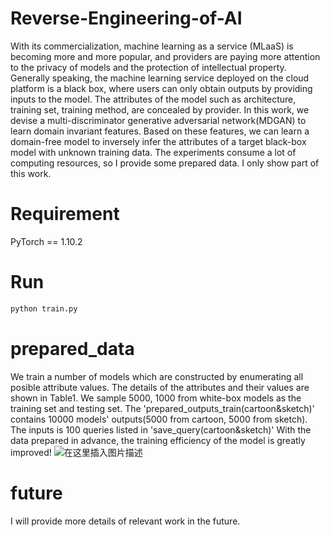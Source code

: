 # Reverse-Engineering-of-AI
With its commercialization, machine learning as a service (MLaaS) is becoming more and more popular, and providers are paying more attention to the privacy of models and the protection of intellectual property. Generally speaking, the machine learning service deployed on the cloud platform is a black box, where users can only obtain outputs by providing inputs to the model. The attributes of the model such as architecture, training set, training method, are concealed by provider. In this work, we devise a multi-discriminator generative adversarial network(MDGAN) to learn domain invariant features. Based on these features, we can learn a domain-free model to inversely infer the attributes of a target black-box model with unknown training data. The experiments consume a lot of computing resources, so I provide some prepared data. I only show part of this work.

# Requirement
PyTorch == 1.10.2

# Run
```python
python train.py
```

# prepared_data
We train a number of models which are constructed by enumerating all posible attribute values. The details of the attributes and their values are shown in Table1. We sample 5000, 1000 from white-box models as the training set and testing set. 
The 'prepared_outputs_train(cartoon&sketch)' contains 10000 models' outputs(5000 from cartoon, 5000 from sketch). 
The inputs is 100 queries listed in 'save_query(cartoon&sketch)'
With the data prepared in advance, the training efficiency of the model is greatly improved!
![在这里插入图片描述](https://img-blog.csdnimg.cn/09d6adbbc16e4aaeadd44b30525cfe4c.jpeg#pic_center)

# future
I will provide more details of relevant work in the future.
